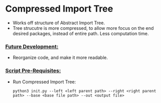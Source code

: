 # Compressed Import Tree

* Works off structure of Abstract Import Tree.
* Tree strucutre is more compressed, to allow more focus on the end desired packages, instead of entire path. Less computation time. 



### <u>Future Development:</u>
* Reorganize code, and make it more readable. 

### <u>Script Pre-Requisites:</u>

* Run Compressed Import Tree:

    `python3 init.py --left <left parent path> --right <right parent path> --base <base file path> --out <output file>`
